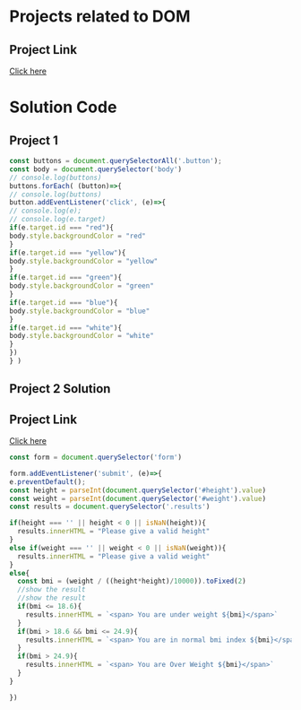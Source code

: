 # Projects related to DOM

## Project Link
[Click here](https://stackblitz.com/edit/stackblitz-starters-2vrgj3?file=backgroundChanger%2Findex.html)

# Solution Code

## Project 1

```javascript
const buttons = document.querySelectorAll('.button');
const body = document.querySelector('body')
// console.log(buttons)
buttons.forEach( (button)=>{
// console.log(buttons)
button.addEventListener('click', (e)=>{
// console.log(e);
// console.log(e.target)
if(e.target.id === "red"){
body.style.backgroundColor = "red"
}
if(e.target.id === "yellow"){
body.style.backgroundColor = "yellow"
}
if(e.target.id === "green"){
body.style.backgroundColor = "green"
}
if(e.target.id === "blue"){
body.style.backgroundColor = "blue"
}
if(e.target.id === "white"){
body.style.backgroundColor = "white"
}
})
} )

```
## Project 2 Solution

## Project Link
[Click here](https://stackblitz.com/edit/stackblitz-starters-2vrgj3?file=BMICalculator%2Findex.html)

```javascript
const form = document.querySelector('form')

form.addEventListener('submit', (e)=>{
e.preventDefault();
const height = parseInt(document.querySelector('#height').value)
const weight = parseInt(document.querySelector('#weight').value)
const results = document.querySelector('.results')

if(height === '' || height < 0 || isNaN(height)){
  results.innerHTML = "Please give a valid height"
}
else if(weight === '' || weight < 0 || isNaN(weight)){
  results.innerHTML = "Please give a valid weight"
}
else{
  const bmi = (weight / ((height*height)/10000)).toFixed(2)
  //show the result 
  //show the result 
  if(bmi <= 18.6){
    results.innerHTML = `<span> You are under weight ${bmi}</span>`
  }
  if(bmi > 18.6 && bmi <= 24.9){
    results.innerHTML = `<span> You are in normal bmi index ${bmi}</span>`
  }
  if(bmi > 24.9){
    results.innerHTML = `<span> You are Over Weight ${bmi}</span>`
  }
}

})

```